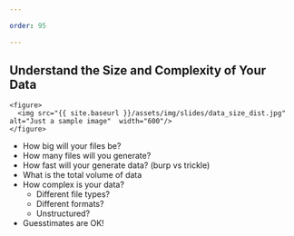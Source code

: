 ```yaml
---

order: 95

---
```


## Understand the Size and Complexity of Your Data

<div>
  
  <div class="two-col left">
  
    <figure>
      <img src="{{ site.baseurl }}/assets/img/slides/data_size_dist.jpg" alt="Just a sample image"  width="600"/>
    </figure>
  
  </div>
  <div class="two-col right">
    <ul>
      <li class="fragment">How big will your files be?</li>
      <li class="fragment">How many files will you generate?</li>
      <li class="fragment">How fast will your generate data? (burp vs trickle)</li>
      <li class="fragment">What is the total volume of data</li>
      <li class="fragment">
        How complex is your data?
        <ul>
          <li class="fragment">Different file types?</li>
          <li class="fragment">Different formats?</li>
          <li class="fragment">Unstructured?</li>
        </ul>
      </li>
      <li class="fragment">Guesstimates are OK!</li>
    </ul>
  </div>
</div>





